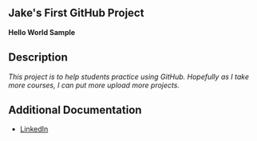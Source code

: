 ## Jake's First GitHub Project

**Hello World Sample**


## Description

*This project is to help students practice using GitHub. Hopefully as I take more courses, I can put more upload more projects.*


## Additional Documentation

- [LinkedIn](https://www.linkedin.com/in/jacob-robin-33b395207/)
